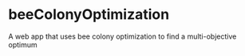 # beeColonyOptimization
A web app that uses bee colony optimization to find a multi-objective optimum
